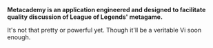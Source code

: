**Metacademy is an application engineered and designed to facilitate quality discussion of League of Legends' metagame.**

It's not that pretty or powerful yet. Though it'll be a veritable Vi soon enough.